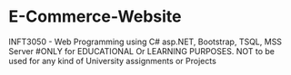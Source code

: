 # E-Commerce-Website
INFT3050 - Web Programming using C# asp.NET, Bootstrap, TSQL, MSS Server
#ONLY for EDUCATIONAL Or LEARNING PURPOSES. NOT to be used for any kind of University assignments or Projects
